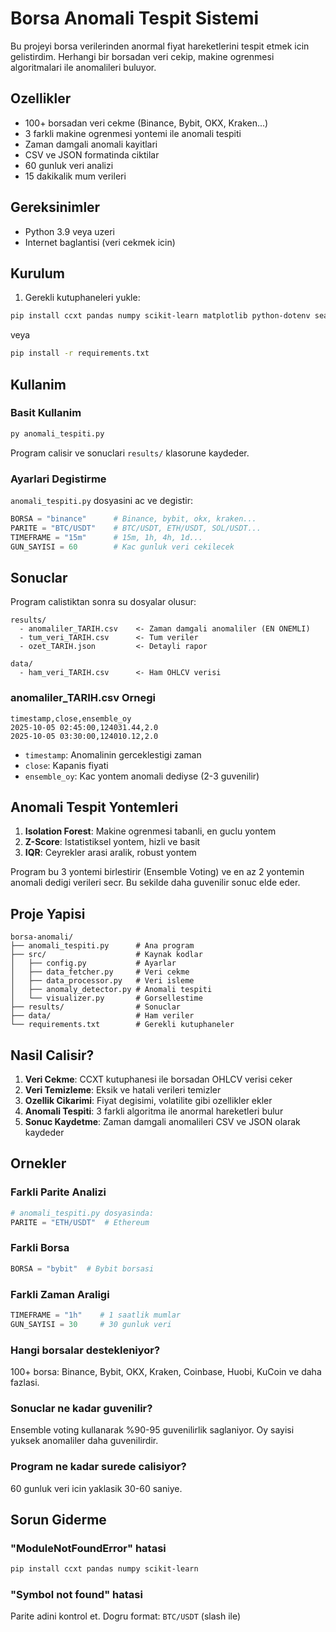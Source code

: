 # Borsa Anomali Tespit Sistemi

Bu projeyi borsa verilerinden anormal fiyat hareketlerini tespit etmek icin gelistirdim. Herhangi bir borsadan veri cekip, makine ogrenmesi algoritmalari ile anomalileri buluyor.

## Ozellikler

- 100+ borsadan veri cekme (Binance, Bybit, OKX, Kraken...)
- 3 farkli makine ogrenmesi yontemi ile anomali tespiti
- Zaman damgali anomali kayitlari
- CSV ve JSON formatinda ciktilar
- 60 gunluk veri analizi
- 15 dakikalik mum verileri

## Gereksinimler

- Python 3.9 veya uzeri
- Internet baglantisi (veri cekmek icin)

## Kurulum

1. Gerekli kutuphaneleri yukle:

```bash
pip install ccxt pandas numpy scikit-learn matplotlib python-dotenv seaborn
```

veya

```bash
pip install -r requirements.txt
```

## Kullanim

### Basit Kullanim

```bash
py anomali_tespiti.py
```

Program calisir ve sonuclari `results/` klasorune kaydeder.

### Ayarlari Degistirme

`anomali_tespiti.py` dosyasini ac ve degistir:

```python
BORSA = "binance"      # Binance, bybit, okx, kraken...
PARITE = "BTC/USDT"    # BTC/USDT, ETH/USDT, SOL/USDT...
TIMEFRAME = "15m"      # 15m, 1h, 4h, 1d...
GUN_SAYISI = 60        # Kac gunluk veri cekilecek
```

## Sonuclar

Program calistiktan sonra su dosyalar olusur:

```
results/
  - anomaliler_TARIH.csv    <- Zaman damgali anomaliler (EN ONEMLI)
  - tum_veri_TARIH.csv      <- Tum veriler
  - ozet_TARIH.json         <- Detayli rapor

data/
  - ham_veri_TARIH.csv      <- Ham OHLCV verisi
```

### anomaliler_TARIH.csv Ornegi

```csv
timestamp,close,ensemble_oy
2025-10-05 02:45:00,124031.44,2.0
2025-10-05 03:30:00,124010.12,2.0
```

- `timestamp`: Anomalinin gerceklestigi zaman
- `close`: Kapanis fiyati
- `ensemble_oy`: Kac yontem anomali dediyse (2-3 guvenilir)

## Anomali Tespit Yontemleri

1. **Isolation Forest**: Makine ogrenmesi tabanli, en guclu yontem
2. **Z-Score**: Istatistiksel yontem, hizli ve basit
3. **IQR**: Ceyrekler arasi aralik, robust yontem

Program bu 3 yontemi birlestirir (Ensemble Voting) ve en az 2 yontemin anomali dedigi verileri secr. Bu sekilde daha guvenilir sonuc elde eder.

## Proje Yapisi

```
borsa-anomali/
├── anomali_tespiti.py      # Ana program
├── src/                    # Kaynak kodlar
│   ├── config.py           # Ayarlar
│   ├── data_fetcher.py     # Veri cekme
│   ├── data_processor.py   # Veri isleme
│   ├── anomaly_detector.py # Anomali tespiti
│   └── visualizer.py       # Gorsellestime
├── results/                # Sonuclar
├── data/                   # Ham veriler
└── requirements.txt        # Gerekli kutuphaneler
```

## Nasil Calisir?

1. **Veri Cekme**: CCXT kutuphanesi ile borsadan OHLCV verisi ceker
2. **Veri Temizleme**: Eksik ve hatali verileri temizler
3. **Ozellik Cikarimi**: Fiyat degisimi, volatilite gibi ozellikler ekler
4. **Anomali Tespiti**: 3 farkli algoritma ile anormal hareketleri bulur
5. **Sonuc Kaydetme**: Zaman damgali anomalileri CSV ve JSON olarak kaydeder

## Ornekler

### Farkli Parite Analizi

```python
# anomali_tespiti.py dosyasinda:
PARITE = "ETH/USDT"  # Ethereum
```

### Farkli Borsa

```python
BORSA = "bybit"  # Bybit borsasi
```

### Farkli Zaman Araligi

```python
TIMEFRAME = "1h"    # 1 saatlik mumlar
GUN_SAYISI = 30     # 30 gunluk veri
```

### Hangi borsalar destekleniyor?

100+ borsa: Binance, Bybit, OKX, Kraken, Coinbase, Huobi, KuCoin ve daha fazlasi.

### Sonuclar ne kadar guvenilir?

Ensemble voting kullanarak %90-95 guvenilirlik saglaniyor. Oy sayisi yuksek anomaliler daha guvenilirdir.

### Program ne kadar surede calisiyor?

60 gunluk veri icin yaklasik 30-60 saniye.

## Sorun Giderme

### "ModuleNotFoundError" hatasi

```bash
pip install ccxt pandas numpy scikit-learn
```

### "Symbol not found" hatasi

Parite adini kontrol et. Dogru format: `BTC/USDT` (slash ile)

